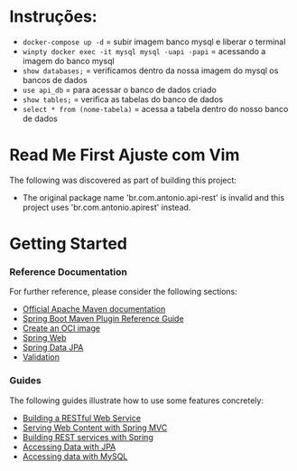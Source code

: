 # Instruções:

- ` docker-compose up -d ` = subir imagem banco mysql e liberar o terminal
- `winpty docker exec -it mysql mysql -uapi -papi` = acessando a imagem do banco mysql
- `show databases;` = verificamos dentro da nossa imagem do mysql os bancos de dados
- `use api_db` = para acessar o banco de dados criado
- `show tables;` = verifica as tabelas do banco de dados
- `select * from (nome-tabela)` = acessa a tabela dentro do nosso banco de dados


# Read Me First Ajuste com Vim
The following was discovered as part of building this project:

* The original package name 'br.com.antonio.api-rest' is invalid and this project uses 'br.com.antonio.apirest' instead.

# Getting Started

### Reference Documentation
For further reference, please consider the following sections:

* [Official Apache Maven documentation](https://maven.apache.org/guides/index.html)
* [Spring Boot Maven Plugin Reference Guide](https://docs.spring.io/spring-boot/docs/2.5.4/maven-plugin/reference/html/)
* [Create an OCI image](https://docs.spring.io/spring-boot/docs/2.5.4/maven-plugin/reference/html/#build-image)
* [Spring Web](https://docs.spring.io/spring-boot/docs/2.5.4/reference/htmlsingle/#boot-features-developing-web-applications)
* [Spring Data JPA](https://docs.spring.io/spring-boot/docs/2.5.4/reference/htmlsingle/#boot-features-jpa-and-spring-data)
* [Validation](https://docs.spring.io/spring-boot/docs/2.5.4/reference/htmlsingle/#boot-features-validation)

### Guides
The following guides illustrate how to use some features concretely:

* [Building a RESTful Web Service](https://spring.io/guides/gs/rest-service/)
* [Serving Web Content with Spring MVC](https://spring.io/guides/gs/serving-web-content/)
* [Building REST services with Spring](https://spring.io/guides/tutorials/bookmarks/)
* [Accessing Data with JPA](https://spring.io/guides/gs/accessing-data-jpa/)
* [Accessing data with MySQL](https://spring.io/guides/gs/accessing-data-mysql/)

